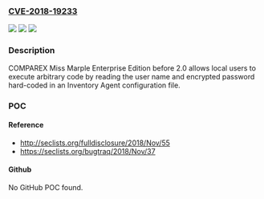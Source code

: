 ### [CVE-2018-19233](https://cve.mitre.org/cgi-bin/cvename.cgi?name=CVE-2018-19233)
![](https://img.shields.io/static/v1?label=Product&message=n%2Fa&color=blue)
![](https://img.shields.io/static/v1?label=Version&message=n%2Fa&color=blue)
![](https://img.shields.io/static/v1?label=Vulnerability&message=n%2Fa&color=brighgreen)

### Description

COMPAREX Miss Marple Enterprise Edition before 2.0 allows local users to execute arbitrary code by reading the user name and encrypted password hard-coded in an Inventory Agent configuration file.

### POC

#### Reference
- http://seclists.org/fulldisclosure/2018/Nov/55
- https://seclists.org/bugtraq/2018/Nov/37

#### Github
No GitHub POC found.

